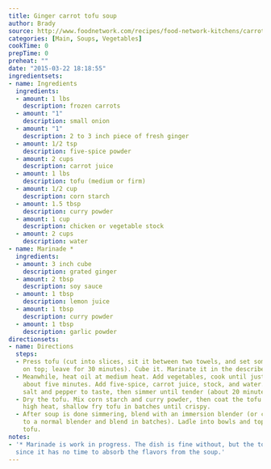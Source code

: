 ```yaml
---
title: Ginger carrot tofu soup
author: Brady
source: http://www.foodnetwork.com/recipes/food-network-kitchens/carrot-ginger-soup-with-tofu-recipe.html
categories: [Main, Soups, Vegetables]
cookTime: 0
prepTime: 0
preheat: ""
date: "2015-03-22 18:18:55"
ingredientsets:
- name: Ingredients
  ingredients:
  - amount: 1 lbs
    description: frozen carrots
  - amount: "1"
    description: small onion
  - amount: "1"
    description: 2 to 3 inch piece of fresh ginger
  - amount: 1/2 tsp
    description: five-spice powder
  - amount: 2 cups
    description: carrot juice
  - amount: 1 lbs
    description: tofu (medium or firm)
  - amount: 1/2 cup
    description: corn starch
  - amount: 1.5 tbsp
    description: curry powder
  - amount: 1 cup
    description: chicken or vegetable stock
  - amount: 2 cups
    description: water
- name: Marinade *
  ingredients:
  - amount: 3 inch cube
    description: grated ginger
  - amount: 2 tbsp
    description: soy sauce
  - amount: 1 tbsp
    description: lemon juice
  - amount: 1 tbsp
    description: curry powder
  - amount: 1 tbsp
    description: garlic powder
directionsets:
- name: Directions
  steps:
  - Press tofu (cut into slices, sit it between two towels, and set something heavy
    on top; leave for 30 minutes). Cube it. Marinate it in the describe marinade.
  - Meanwhile, heat oil at medium heat. Add vegetables, cook until just becoming soft,
    about five minutes. Add five-spice, carrot juice, stock, and water. Season with
    salt and pepper to taste, then simmer until tender (about 20 minutes).
  - Dry the tofu. Mix corn starch and curry powder, then coat the tofu with it. Over
    high heat, shallow fry tofu in batches until crispy.
  - After soup is done simmering, blend with an immersion blender (or carefully add
    to a normal blender and blend in batches). Ladle into bowls and top with the fried
    tofu.
notes:
- '* Marinade is work in progress. The dish is fine without, but the tofu is flavorless
  since it has no time to absorb the flavors from the soup.'
---
```


